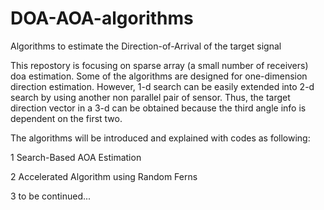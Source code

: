 # DOA-AOA-algorithms
Algorithms to estimate the Direction-of-Arrival of the target signal

This repostory is focusing on sparse array (a small number of receivers) doa estimation. Some of the algorithms are designed for one-dimension direction estimation. However, 1-d search can be easily extended into 2-d search by using another non parallel pair of sensor. Thus, the target direction vector in a 3-d can be obtained because the third angle info is dependent on the first two.

The algorithms will be introduced and explained with codes as following:

1 Search-Based AOA Estimation

2 Accelerated Algorithm using Random Ferns

3 to be continued...
